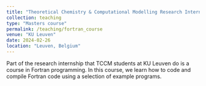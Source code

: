 ```yaml
---
title: "Theoretical Chemistry & Computational Modelling Research Internship - Fortran Course (B-KUL-G0V32B)"
collection: teaching
type: "Masters course"
permalink: /teaching/fortran_course
venue: "KU Leuven"
date: 2024-02-26
location: "Leuven, Belgium"
---
```


Part of the research internship that TCCM students at KU Leuven do is a course in Fortran programming. In this course, we learn how to code and compile Fortran code using a selection of example programs.
